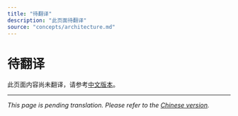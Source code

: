 ```yaml
---
title: "待翻译"
description: "此页面待翻译"
source: "concepts/architecture.md"
---
```


# 待翻译

此页面内容尚未翻译，请参考[中文版本](../../zh/concepts/architecture.md)。

---

*This page is pending translation. Please refer to the [Chinese version](../../zh/concepts/architecture.md).*
